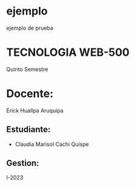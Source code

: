 # ejemplo
ejemplo de prueba
# TECNOLOGIA WEB-500
Quinto Semestre
# Docente:
Erick Huallpa Aruquipa
## Estudiante:
* Claudia Marisol Cachi Quispe
## Gestion:
I-2023
